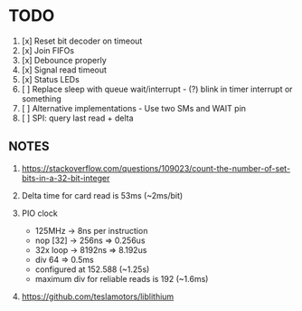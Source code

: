 # TODO

1. [x] Reset bit decoder on timeout
2. [x] Join FIFOs
3. [x] Debounce properly
4. [x] Signal read timeout
5. [x] Status LEDs
6. [ ] Replace sleep with queue wait/interrupt
       - (?) blink in timer interrupt or something
7. [ ] Alternative implementations
       - Use two SMs and WAIT pin
8. [ ] SPI: query last read + delta

## NOTES

1. https://stackoverflow.com/questions/109023/count-the-number-of-set-bits-in-a-32-bit-integer
2. Delta time for card read is 53ms (~2ms/bit)
3. PIO clock 
   - 125MHz   -> 8ns per instruction
   - nop [32] -> 256ns  => 0.256us
   - 32x loop -> 8192ns => 8.192us
   - div 64 => 0.5ms
   - configured at 152.588 (~1.25s)
   - maximum div for reliable reads is 192 (~1.6ms)

4. https://github.com/teslamotors/liblithium